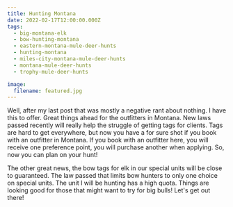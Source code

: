 ```yaml
---
title: Hunting Montana
date: 2022-02-17T12:00:00.000Z
tags:
  - big-montana-elk
  - bow-hunting-montana
  - eastern-montana-mule-deer-hunts
  - hunting-montana
  - miles-city-montana-mule-deer-hunts
  - montana-mule-deer-hunts
  - trophy-mule-deer-hunts

image:
  filename: featured.jpg
---
```


Well, after my last post that was mostly a negative rant about nothing. I have this to offer. Great things ahead for the outfitters in Montana. New laws passed recently will really help the struggle of getting tags for clients. Tags are hard to get everywhere, but now you have a for sure shot if you book with an outfitter in Montana. If you book with an outfitter here, you will receive one preference point, you will purchase another when applying. So, now you can plan on your hunt!

The other great news, the bow tags for elk in our special units will be close to guaranteed. The law passed that limits bow hunters to only one choice on special units. The unit I will be hunting has a high quota. Things are looking good for those that might want to try for big bulls! Let's get out there!
